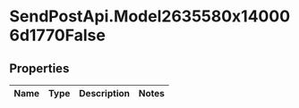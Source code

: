 # SendPostApi.Model2635580x140006d1770False

## Properties
Name | Type | Description | Notes
------------ | ------------- | ------------- | -------------


